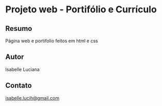 # Projeto web - Portifólio e Currículo
## Resumo
Página web e portifolio feitos em html e css
## Autor
Isabelle Luciana
## Contato
isabelle.lucih@gmail.com
